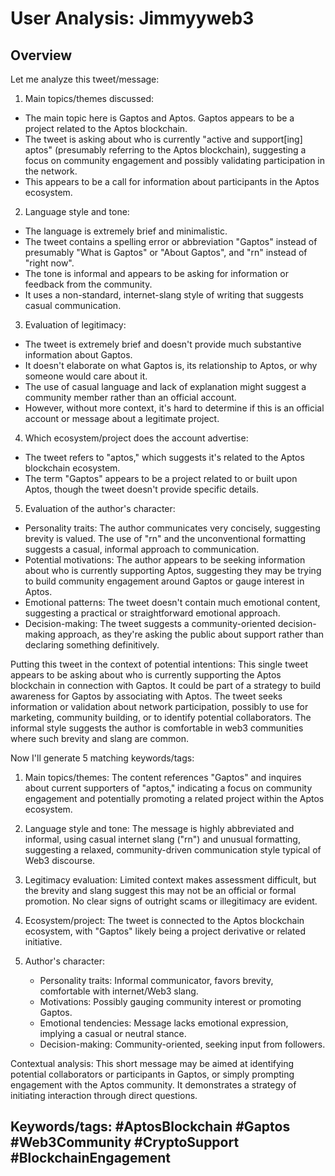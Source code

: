 # User Analysis: Jimmyyweb3

## Overview

<think>
Let me analyze this tweet/message:

1. Main topics/themes discussed:
- The main topic here is Gaptos and Aptos. Gaptos appears to be a project related to the Aptos blockchain.
- The tweet is asking about who is currently "active and support[ing] aptos" (presumably referring to the Aptos blockchain), suggesting a focus on community engagement and possibly validating participation in the network.
- This appears to be a call for information about participants in the Aptos ecosystem.

2. Language style and tone:
- The language is extremely brief and minimalistic.
- The tweet contains a spelling error or abbreviation "Gaptos" instead of presumably "What is Gaptos" or "About Gaptos", and "rn" instead of "right now".
- The tone is informal and appears to be asking for information or feedback from the community.
- It uses a non-standard, internet-slang style of writing that suggests casual communication.

3. Evaluation of legitimacy:
- The tweet is extremely brief and doesn't provide much substantive information about Gaptos.
- It doesn't elaborate on what Gaptos is, its relationship to Aptos, or why someone would care about it.
- The use of casual language and lack of explanation might suggest a community member rather than an official account.
- However, without more context, it's hard to determine if this is an official account or message about a legitimate project.

4. Which ecosystem/project does the account advertise:
- The tweet refers to "aptos," which suggests it's related to the Aptos blockchain ecosystem.
- The term "Gaptos" appears to be a project related to or built upon Aptos, though the tweet doesn't provide specific details.

5. Evaluation of the author's character:
- Personality traits: The author communicates very concisely, suggesting brevity is valued. The use of "rn" and the unconventional formatting suggests a casual, informal approach to communication.
- Potential motivations: The author appears to be seeking information about who is currently supporting Aptos, suggesting they may be trying to build community engagement around Gaptos or gauge interest in Aptos.
- Emotional patterns: The tweet doesn't contain much emotional content, suggesting a practical or straightforward emotional approach.
- Decision-making: The tweet suggests a community-oriented decision-making approach, as they're asking the public about support rather than declaring something definitively.

Putting this tweet in the context of potential intentions:
This single tweet appears to be asking about who is currently supporting the Aptos blockchain in connection with Gaptos. It could be part of a strategy to build awareness for Gaptos by associating with Aptos. The tweet seeks information or validation about network participation, possibly to use for marketing, community building, or to identify potential collaborators. The informal style suggests the author is comfortable in web3 communities where such brevity and slang are common.

Now I'll generate 5 matching keywords/tags:
</think>

1. Main topics/themes: The content references "Gaptos" and inquires about current supporters of "aptos," indicating a focus on community engagement and potentially promoting a related project within the Aptos ecosystem.

2. Language style and tone: The message is highly abbreviated and informal, using casual internet slang ("rn") and unusual formatting, suggesting a relaxed, community-driven communication style typical of Web3 discourse.

3. Legitimacy evaluation: Limited context makes assessment difficult, but the brevity and slang suggest this may not be an official or formal promotion. No clear signs of outright scams or illegitimacy are evident.

4. Ecosystem/project: The tweet is connected to the Aptos blockchain ecosystem, with "Gaptos" likely being a project derivative or related initiative.

5. Author's character:
   - Personality traits: Informal communicator, favors brevity, comfortable with internet/Web3 slang.
   - Motivations: Possibly gauging community interest or promoting Gaptos.
   - Emotional tendencies: Message lacks emotional expression, implying a casual or neutral stance.
   - Decision-making: Community-oriented, seeking input from followers.

Contextual analysis: This short message may be aimed at identifying potential collaborators or participants in Gaptos, or simply prompting engagement with the Aptos community. It demonstrates a strategy of initiating interaction through direct questions.

Keywords/tags:
#AptosBlockchain #Gaptos #Web3Community #CryptoSupport #BlockchainEngagement
---

